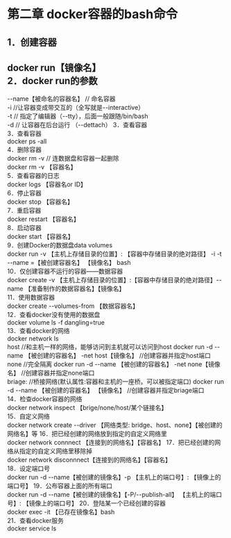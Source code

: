 第二章 docker容器的bash命令    
===========  
1．创建容器    
----    
docker run【镜像名】  
2．docker run的参数    
----    
--name【被命名的容器名】 // 命名容器  
-i //让容器变成带交互的（全写就是--interactive）  
-t // 指定了编辑器（--tty），后面一般跟随/bin/bash  
-d // 让容器在后台运行 （--dettach） 3．查看容器  
3．查看容器  
docker ps -all  
4．删除容器  
docker rm -v // 连数据盘和容器一起删除  
docker rm -v 【容器名】  
5．查看容器的日志  
docker logs 【容器名or ID】   
6．停止容器  
docker stop 【容器名】   
7．重启容器  
docker restart 【容器名】   
8．启动容器  
docker start 【容器名】   
9．创建Docker的数据盘data volumes  
docker run -v 【主机上存储目录的位置】: 【容器中存储目录的绝对路径】 -i -t --name =【被创建容器名】 【镜像名】 bash   
10．仅创建容器不运行的容器——数据容器  
docker create -v 【主机上存储目录的位置】:【容器中存储目录的绝对路径】--name 【准备制作的数据容器名】【镜像名】   
11．使用数据容器  
docker create --volumes-from 【数据容器名】   
12．查看docker没有使用的数据盘  
docker volume ls -f dangling=true   
13．查看docker的网络  
docker network ls  
host //和主机一样的网络，能够访问到主机就可以访问到host docker run -d --name 【被创建的容器名】 -net host【镜像名】 //创建容器并指定host端口  
none //完全隔离 docker run -d --name 【被创建的容器名】 -net none【镜像名】 //创建容器并指定none端口  
briage: //桥接网络(默认属性:容器和主机的一座桥。可以被指定端口) docker run -d --name 【被创建的容器名】 【镜像名】 //创建容器并指定briage端口   
14．检查docker容器的网络  
docker network inspect 【brige/none/host/某个链接名】   
15．自定义网络  
docker network create --driver 【网络类型: bridge、host、none】【被创建的网络名】等 16．把已经创建的网络放到指定的自定义网络里  
docker network connnect 【连接到的网络名】【容器名】 17．把已经创建的网络从指定的自定义网络里移除掉  
docker network disconnnect【连接到的网络名】【容器名】   
18．设定端口号  
docker run -d --name【被创建的镜像名】-p 【主机上的端口号】: 【镜像上的端口号】 19．公布容器上面的所有端口  
docker run -d --name【被创建的镜像名】【-P/--publish-all】 【主机上的端口号】: 【镜像上的端口号】 20．登陆某一个已经创建的容器  
docker exec -it 【已存在镜像名】bash   
21．查看docker服务  
docker service ls  
